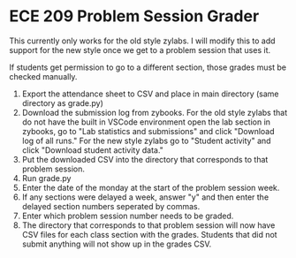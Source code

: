 # ECE 209 Problem Session Grader

This currently only works for the old style zylabs. I will modify this to add support for the new style once we get to a problem session that uses it.

If students get permission to go to a different section, those grades must be checked manually.

1. Export the attendance sheet to CSV and place in main directory (same directory as grade.py)
2. Download the submission log from zybooks. For the old style zylabs that do not have the built in VSCode environment
open the lab section in zybooks, go to "Lab statistics and submissions" and click "Download log of all runs." For
the new style zylabs go to "Student activity" and click "Download student activity data."
3. Put the downloaded CSV into the directory that corresponds to that problem session.
4. Run grade.py
5. Enter the date of the monday at the start of the problem session week.
6. If any sections were delayed a week, answer "y" and then enter the delayed section numbers seperated by commas.
7. Enter which problem session number needs to be graded.
8. The directory that corresponds to that problem session will now have CSV files for each class section with the grades.
Students that did not submit anything will not show up in the grades CSV.